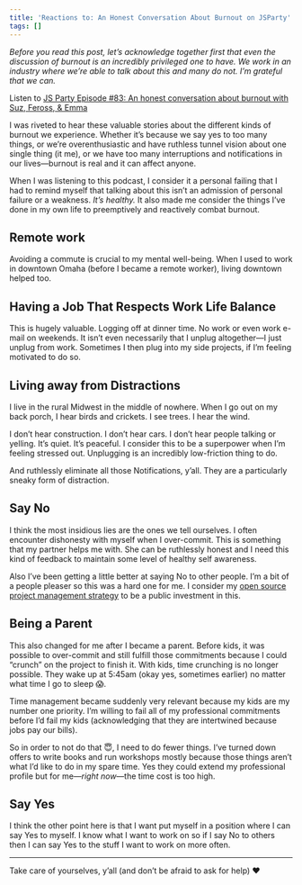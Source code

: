 ```yaml
---
title: 'Reactions to: An Honest Conversation About Burnout on JSParty'
tags: []
---
```

_Before you read this post, let’s acknowledge together first that even the discussion of burnout is an incredibly privileged one to have. We work in an industry where we’re able to talk about this and many do not. I’m grateful that we can._

<p class="primarylink">Listen to <a href="https://changelog.com/jsparty/83">JS Party Episode #83: An honest conversation about burnout with Suz, Feross, & Emma</a></p>

I was riveted to hear these valuable stories about the different kinds of burnout we experience. Whether it’s because we say yes to too many things, or we’re overenthusiastic and have ruthless tunnel vision about one single thing (it me), or we have too many interruptions and notifications in our lives—burnout is real and it can affect anyone.

When I was listening to this podcast, I consider it a personal failing that I had to remind myself that talking about this isn’t an admission of personal failure or a weakness. _It’s healthy._ It also made me consider the things I’ve done in my own life to preemptively and reactively combat burnout.

## Remote work

Avoiding a commute is crucial to my mental well-being. When I used to work in downtown Omaha (before I became a remote worker), living downtown helped too.

## Having a Job That Respects Work Life Balance

This is hugely valuable. Logging off at dinner time. No work or even work e-mail on weekends. It isn’t even necessarily that I unplug altogether—I just unplug from work. Sometimes I then plug into my side projects, if I’m feeling motivated to do so.

## Living away from Distractions

I live in the rural Midwest in the middle of nowhere. When I go out on my back porch, I hear birds and crickets. I see trees. I hear the wind.

I don’t hear construction. I don’t hear cars. I don’t hear people talking or yelling. It’s quiet. It’s peaceful. I consider this to be a superpower when I’m feeling stressed out. Unplugging is an incredibly low-friction thing to do.

And ruthlessly eliminate all those Notifications, y’all. They are a particularly sneaky form of distraction.

## Say No

I think the most insidious lies are the ones we tell ourselves. I often encounter dishonesty with myself when I over-commit. This is something that my partner helps me with. She can be ruthlessly honest and I need this kind of feedback to maintain some level of healthy self awareness.

Also I’ve been getting a little better at saying No to other people. I’m a bit of a people pleaser so this was a hard one for me. I consider my [open source project management strategy](/web/eleventy-birthday/#a-few-tips-for-open-source-project-management) to be a public investment in this.

## Being a Parent

This also changed for me after I became a parent. Before kids, it was possible to over-commit and still fulfill those commitments because I could “crunch” on the project to finish it. With kids, time crunching is no longer possible. They wake up at 5:45am (okay yes, sometimes earlier) no matter what time I go to sleep 😱.

Time management became suddenly very relevant because my kids are my number one priority. I’m willing to fail all of my professional commitments before I’d fail my kids (acknowledging that they are intertwined because jobs pay our bills).

So in order to not do that 😇, I need to do fewer things. I’ve turned down offers to write books and run workshops mostly because those things aren’t what I’d like to do in my spare time. Yes they could extend my professional profile but for me—_right now_—the time cost is too high.

## Say Yes

I think the other point here is that I want put myself in a position where I can say Yes to myself. I know what I want to work on so if I say No to others then I can say Yes to the stuff I want to work on more often.

---

Take care of yourselves, y’all (and don’t be afraid to ask for help) ❤️
